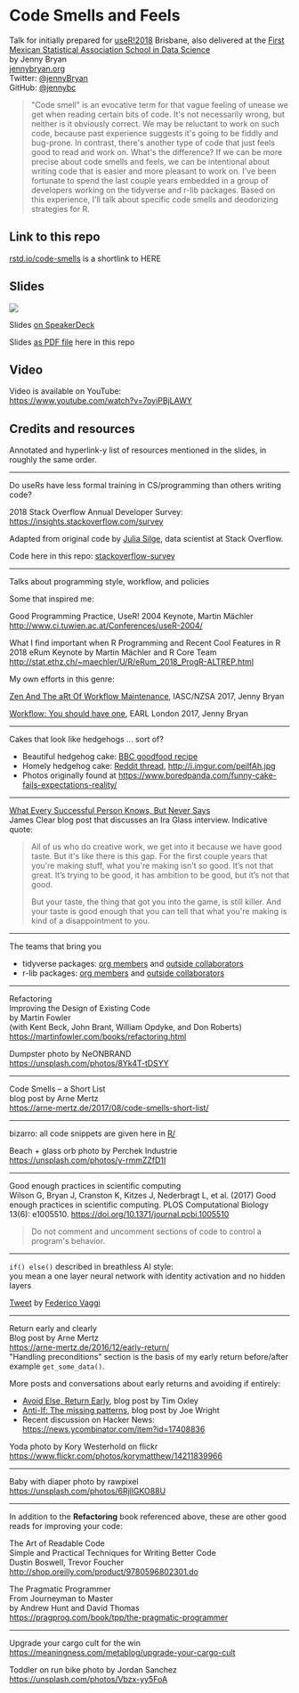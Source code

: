 # Code Smells and Feels

Talk for initially prepared for [useR!2018](https://user2018.r-project.org) Brisbane, also delivered at the [First Mexican Statistical Association School in Data Science](https://amestad.mx/escuela/1/)  
by Jenny Bryan  
[jennybryan.org](https://jennybryan.org)  
Twitter: [@jennyBryan](https://twitter.com/jennyBryan/)  
GitHub: [@jennybc](https://github.com/jennybc)  

> "Code smell" is an evocative term for that vague feeling of unease we get when reading certain bits of code. It's not necessarily wrong, but neither is it obviously correct. We may be reluctant to work on such code, because past experience suggests it's going to be fiddly and bug-prone. In contrast, there's another type of code that just feels good to read and work on. What's the difference? If we can be more precise about code smells and feels, we can be intentional about writing code that is easier and more pleasant to work on. I've been fortunate to spend the last couple years embedded in a group of developers working on the tidyverse and r-lib packages. Based on this experience, I'll talk about specific code smells and deodorizing strategies for R.

## Link to this repo

[rstd.io/code-smells](https://rstd.io/code-smells) is a shortlink to HERE

## Slides

<a href="https://speakerdeck.com/jennybc/code-smells-and-feels"><img src="2018-07_user-brisbane-400.jpeg"></a>

Slides [on SpeakerDeck](https://speakerdeck.com/jennybc/code-smells-and-feels)

Slides [as PDF file](2018-07_user-brisbane-bryan.pdf) here in this repo

## Video

Video is available on YouTube:  
<https://www.youtube.com/watch?v=7oyiPBjLAWY>

## Credits and resources

Annotated and hyperlink-y list of resources mentioned in the slides, in roughly the same order.

---

Do useRs have less formal training in CS/programming than others writing code?

2018 Stack Overflow Annual Developer Survey: <https://insights.stackoverflow.com/survey>

Adapted from original code by [Julia Silge](https://juliasilge.com), data scientist at  Stack Overflow.

Code here in this repo: [stackoverflow-survey](stackoverflow-survey)

---

Talks about programming style, workflow, and policies

Some that inspired me:

Good Programming Practice, UseR! 2004 Keynote, Martin Mächler  
http://www.ci.tuwien.ac.at/Conferences/useR-2004/  

What I find important when R Programming and Recent Cool Features in R  
2018 eRum Keynote by Martin Mächler and R Core Team  
http://stat.ethz.ch/~maechler/U/R/eRum_2018_ProgR-ALTREP.html  

My own efforts in this genre:

[Zen And The aRt Of Workflow Maintenance](https://speakerdeck.com/jennybc/zen-and-the-art-of-workflow-maintenance), IASC/NZSA 2017, Jenny Bryan

[Workflow: You should have one](https://speakerdeck.com/jennybc/workflow-you-should-have-one), EARL London 2017, Jenny Bryan

---

Cakes that look like hedgehogs ... sort of?

 * Beautiful hedgehog cake: [BBC goodfood recipe](https://www.bbcgoodfood.com/recipes/hedgehog-cake)
  * Homely hedgehog cake: [Reddit thread](https://www.reddit.com/r/funny/comments/1am3x7/so_a_friend_of_my_girlfriend_made_a_cake_for_her/), <http://i.imgur.com/peilfAh.jpg> 
  * Photos originally found at <https://www.boredpanda.com/funny-cake-fails-expectations-reality/>
  
---

[What Every Successful Person Knows, But Never Says](https://jamesclear.com/ira-glass-failure)  
James Clear blog post that discusses an Ira Glass interview. Indicative quote:

> All of us who do creative work, we get into it because we have good taste. But it's like there is this gap. For the first couple years that you're making stuff, what you're making isn't so good. It’s not that great. It’s trying to be good, it has ambition to be good, but it’s not that good.
>
> But your taste, the thing that got you into the game, is still killer. And your taste is good enough that you can tell that what you're making is kind of a disappointment to you.

---

The teams that bring you

  * tidyverse packages: [org members](https://github.com/orgs/tidyverse/people) and [outside collaborators](https://github.com/orgs/tidyverse/outside-collaborators)
  * r-lib packages: [org members](https://github.com/orgs/r-lib/people) and [outside collaborators](https://github.com/orgs/r-lib/outside-collaborators)
  
---

Refactoring  
Improving the Design of Existing Code  
by Martin Fowler  
(with Kent Beck, John Brant, William Opdyke, and Don Roberts)  
https://martinfowler.com/books/refactoring.html

Dumpster photo by NeONBRAND  
https://unsplash.com/photos/8Yk4T-tDSYY

---

Code Smells – a Short List  
blog post by Arne Mertz  
https://arne-mertz.de/2017/08/code-smells-short-list/

---

bizarro: all code snippets are given here in [R/](R)

Beach + glass orb photo by Perchek Industrie  
https://unsplash.com/photos/y-rmmZZfD1I

---

Good enough practices in scientific computing  
Wilson G, Bryan J, Cranston K, Kitzes J, Nederbragt L, et al. (2017) Good enough practices in scientific computing. PLOS Computational Biology 13(6): e1005510. <https://doi.org/10.1371/journal.pcbi.1005510>

> Do not comment and uncomment sections of code to control a program's behavior.

---

`if() else()` described in breathless AI style:  
you mean a one layer neural network with identity activation and no hidden layers

[Tweet](https://twitter.com/F_Vaggi/status/1011127587639197696) by [Federico Vaggi](https://twitter.com/F_Vaggi)

---

Return early and clearly  
Blog post by Arne Mertz  
https://arne-mertz.de/2016/12/early-return/  
"Handling preconditions" section is the basis of my early return before/after example `get_some_data()`.

More posts and conversations about early returns and avoiding if entirely:

  * [Avoid Else, Return Early](http://blog.timoxley.com/post/47041269194/avoid-else-return-early), blog post by Tim Oxley
  * [Anti-If: The missing patterns](https://code.joejag.com/2016/anti-if-the-missing-patterns.html), blog post by Joe Wright
  * Recent discussion on Hacker News: <https://news.ycombinator.com/item?id=17408836>

Yoda photo by Kory Westerhold on flickr  
https://www.flickr.com/photos/korymatthew/14211839966

---

Baby with diaper photo by rawpixel  
https://unsplash.com/photos/6RjllGKO88U

---

In addition to the **Refactoring** book referenced above, these are other good reads for improving your code:

The Art of Readable Code  
Simple and Practical Techniques for Writing Better Code  
Dustin Boswell, Trevor Foucher  
http://shop.oreilly.com/product/9780596802301.do

The Pragmatic Programmer  
From Journeyman to Master  
by Andrew Hunt and David Thomas  
https://pragprog.com/book/tpp/the-pragmatic-programmer

---

Upgrade your cargo cult for the win  
https://meaningness.com/metablog/upgrade-your-cargo-cult

Toddler on run bike photo by Jordan Sanchez  
https://unsplash.com/photos/Vbzx-yy5FoA
